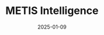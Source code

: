 ---  
layout: startup_page  
title: "METIS Intelligence"  
id: "metisintelligence.com"  
permalink: "/metisintelligencemetisintelligence.com01092025/"  
website: "http://www.metis-intelligence.com"  
funding_round: ""  
funding_amount: ""  
investors: "Tau Capital"  
about: "METIS Intelligence provides AI-driven intelligence and law enforcement solutions. Their technology uses smart fusion, cognitive automation, and augmented intelligence to analyze diverse data sources, offering actionable insights for improved decision-making in public safety and security. This helps agencies solve cases faster and enhance prosecution quality."  
markets: "Artificial Intelligence (AI)"  
hq: "Tel Aviv, Tel Aviv, Israel"  
founded_year: "2016"  
linkedin: "https://www.linkedin.com/company/metis-bn"  
twitter: ""  
instagram: ""  
facebook: ""  
crunchbase: "https://www.crunchbase.com/organization/metis-augmented-intelligence"  
pitchbook: ""  

date_display: "09-Jan-2025"  
date: "2025-01-09"

# SEO Optimization  
meta_title: "METIS Intelligence"  
meta_description: "METIS Intelligence, METIS Intelligence provides AI-driven intelligence and law enforcement solutions. Their technology uses smart fusion, cognitive automation, and augmen..."  
meta_keywords: "METIS Intelligence, Artificial Intelligence (AI),  funding"  
canonical_url: "https://startup.projectstartups.com/metisintelligencemetisintelligence.com01092025/"  
---